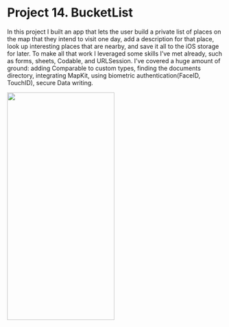 # Project 14. BucketList

In this project I built an app that lets the user build a private list of places on the map that they intend to visit one day, add a description for that place, look up interesting places that are nearby, and save it all to the iOS storage for later. 
To make all that work I leveraged some skills I’ve met already, such as forms, sheets, Codable, and URLSession.
I’ve covered a huge amount of ground: adding Comparable to custom types, finding the documents directory, integrating MapKit, using biometric authentication(FaceID, TouchID), secure Data writing.

<img src="https://user-images.githubusercontent.com/77059554/125782433-3976fa42-d112-40c7-beef-01a766dab26a.gif" width="250" height="530" />
